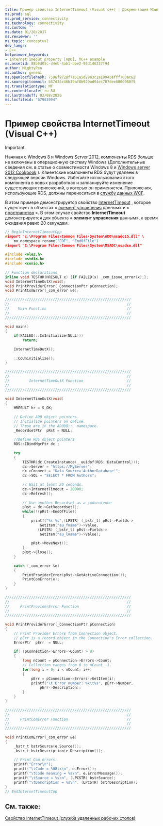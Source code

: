```yaml
---
title: Пример свойства InternetTimeout (Visual c++) | Документация Майкрософт
ms.prod: sql
ms.prod_service: connectivity
ms.technology: connectivity
ms.custom: ''
ms.date: 01/20/2017
ms.reviewer: ''
ms.topic: conceptual
dev_langs:
- C++
helpviewer_keywords:
- InternetTimeout property [ADO], VC++ example
ms.assetid: 88b6d05c-d4eb-4ab1-bbe2-95d146237f94
author: MightyPen
ms.author: genemi
ms.openlocfilehash: 7596f9728f7a51a5d28a3c1a19943efff783ac62
ms.sourcegitcommit: b87d36c46b39af8b929ad94ec707dee8800950f5
ms.translationtype: MT
ms.contentlocale: ru-RU
ms.lasthandoff: 02/08/2020
ms.locfileid: "67963994"
---
```

# <a name="internettimeout-property-example-vc"></a>Пример свойства InternetTimeout (Visual C++)
> [!IMPORTANT]
>  Начиная с Windows 8 и Windows Server 2012, компоненты RDS больше не включены в операционную систему Windows (Дополнительные сведения см. в статье о совместимости Windows 8 и [Windows server 2012 Cookbook](https://www.microsoft.com/download/details.aspx?id=27416) ). Клиентские компоненты RDS будут удалены в следующей версии Windows. Избегайте использования этого компонента в новых разработках и запланируйте изменение существующих приложений, в которых он применяется. Приложения, использующие RDS, должны переноситься в [службу данных WCF](https://go.microsoft.com/fwlink/?LinkId=199565).  
  
 В этом примере демонстрируется свойство [InternetTimeout](../../../ado/reference/rds-api/internettimeout-property-rds.md) , которое существует в объектах « [элемент управления](../../../ado/reference/rds-api/datacontrol-object-rds.md) данным» и « [пространство](../../../ado/reference/rds-api/dataspace-object-rds.md) ». В этом случае свойство **InternetTimeout** демонстрируется для объекта « **элемент управления** данным», а время ожидания равно 20 секундам.  
  
```cpp
// BeginInternetTimeoutCpp  
#import "c:\Program Files\Common Files\System\ADO\msado15.dll" \  
    no_namespace rename("EOF", "EndOfFile")  
#import "C:\Program Files\Common Files\System\MSADC\msadco.dll"  
  
#include <ole2.h>  
#include <stdio.h>  
#include <conio.h>  
  
// Function declarations  
inline void TESTHR(HRESULT x) {if FAILED(x) _com_issue_error(x);};  
void InternetTimeOutX(void);  
void PrintProviderError(_ConnectionPtr pConnection);  
void PrintComError(_com_error &e);  
  
//////////////////////////////////////////////////////////  
//                                                      //  
//    Main Function                                     //  
//                                                      //  
//////////////////////////////////////////////////////////  
  
void main()  
{  
    if(FAILED(::CoInitialize(NULL)))  
        return;  
  
    InternetTimeOutX();  
  
    ::CoUninitialize();  
}  
  
//////////////////////////////////////////////////////////  
//                                                      //  
//         InternetTimeOutX Function                    //  
//                                                      //  
//////////////////////////////////////////////////////////  
  
void InternetTimeOutX(void)   
{  
    HRESULT hr = S_OK;  
  
    // Define ADO object pointers.  
    // Initialize pointers on define.  
    // These are in the ADODB::  namespace.  
    _RecordsetPtr  pRst = NULL;  
  
    //Define RDS object pointers  
    RDS::IBindMgrPtr dc ;  
  
    try  
    {  
        TESTHR(dc.CreateInstance(__uuidof(RDS::DataControl)));  
        dc->Server = "https://MyServer";  
        dc->Connect = "Data Source='AuthorDatabase'";  
        dc->SQL = "SELECT * FROM Authors";  
  
        // Wait at least 20 seconds.  
        dc->InternetTimeout = 20000;  
        dc->Refresh();  
  
        // Use another Recordset as a convenience  
        pRst = dc->GetRecordset();  
        while(!(pRst->EndOfFile))  
        {  
            printf("%s %s",(LPSTR) (_bstr_t) pRst->Fields->  
                GetItem("au_fname")->Value,  
               (LPSTR) (_bstr_t) pRst->Fields->  
                GetItem("au_lname")->Value);  
  
            pRst->MoveNext();  
        }  
        pRst->Close();  
    }  
  
    catch (_com_error &e)  
    {  
        PrintProviderError(pRst->GetActiveConnection());  
        PrintComError(e);  
    }  
}  
  
//////////////////////////////////////////////////////////  
//                                                      //  
//     PrintProviderError Function                      //  
//                                                      //  
//////////////////////////////////////////////////////////  
  
void PrintProviderError(_ConnectionPtr pConnection)  
{  
    // Print Provider Errors from Connection object.  
    // pErr is a record object in the Connection's Error collection.  
    ErrorPtr  pErr  = NULL;  
  
    if( (pConnection->Errors->Count) > 0)  
    {  
        long nCount = pConnection->Errors->Count;  
        // Collection ranges from 0 to nCount -1.  
        for(long i = 0; i < nCount; i++)  
        {  
            pErr = pConnection->Errors->GetItem(i);  
            printf("\t Error number: %x\t%s", pErr->Number,   
                pErr->Description);  
        }  
    }  
}  
  
//////////////////////////////////////////////////////////  
//                                                      //  
//     PrintComError Function                           //  
//                                                      //  
//////////////////////////////////////////////////////////  
  
void PrintComError(_com_error &e)  
{  
    _bstr_t bstrSource(e.Source());  
    _bstr_t bstrDescription(e.Description());  
  
    // Print Com errors.    
    printf("Error\n");  
    printf("\tCode = %08lx\n", e.Error());  
    printf("\tCode meaning = %s\n", e.ErrorMessage());  
    printf("\tSource = %s\n", (LPCSTR) bstrSource);  
    printf("\tDescription = %s\n", (LPCSTR) bstrDescription);  
}  
// EndInternetTimeoutCpp  
```  
  
## <a name="see-also"></a>См. также:  
 [Свойство InternetTimeout (служба удаленных рабочих столов)](../../../ado/reference/rds-api/internettimeout-property-rds.md)


